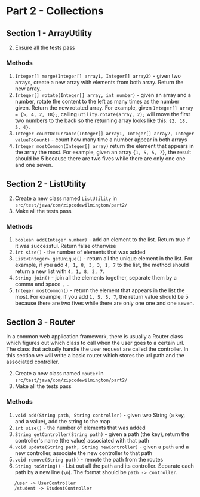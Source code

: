 # Part 2 - Collections

## Section 1 - ArrayUtility
2. Ensure all the tests pass

### Methods
1. `Integer[] merge(Integer[] array1, Integer[] array2)` - given two arrays, create a new array with elements from both array. Return the new array.
2. `Integer[] rotate(Integer[] array, int number)` - given an array and a number, rotate the content to the left as many times as the number given. Return the new rotated array. 
For example, given `Integer[] array = {5, 4, 2, 18};`, calling `utility.rotate(array, 2);` will move the first two numbers to the back so the returning array looks like this: `{2, 18, 5, 4}`.
3. `Integer countOccurrance(Integer[] array1, Integer[] array2, Integer valueToCount)` - count how many time a number appear in both arrays
4. `Integer mostCommon(Integer[] array)` return the element that appears in the array the most. For example, given an array `{1, 5, 5, 7}`, the result should be 5 because there are two fives while there are only one one and one seven.


## Section 2 - ListUtility
2. Create a new class named `ListUtility` in `src/test/java/com/zipcodewilmington/part2/`
3. Make all the tests pass

### Methods
1. `boolean add(Integer number)` - add an element to the list. Return true if it was successful. Return false otherwise
2. `int size()` - the number of elements that was added
3. `List<Integer> getUnique()` - return all the unique element in the list. For example, if you add `4, 1, 8, 3, 3, 1, 7` to the list, the method should return a new list with `4, 1, 8, 3, 7`.
4. `String join()` - join all the elements together, separate them by a comma and space `, `. 
5. `Integer mostCommon()` - return the element that appears in the list the most. For example, if you add `1, 5, 5, 7`, the return value should be 5 because there are two fives while there are only one one and one seven.

## Section 3 - Router
In a common web application framework, there is usually a Router class which figures out which class to call when the user goes to a certain url. The class that actually handle the user request are called the controller. 
In this section we will write a basic router which stores the url path and the associated controller. 

2. Create a new class named `Router` in `src/test/java/com/zipcodewilmington/part2/`
3. Make all the tests pass

### Methods
1. `void add(String path, String controller)` - given two String (a key, and a value), add the string to the map
2. `int size()` - the number of elements that was added
3. `String getController(String path)` - given a path (the key), return the controller's name (the value) associated with that path
4. `void update(String path, String newController)` - given a path and a new controller, associate the new controller to that path
5. `void remove(String path)` - remote the path from the routes
6. `String toString()` - List out all the path and its controller. Separate each path by a new line (`\n`). The format should be `path -> controller`.

```
   /user -> UserController
   /student -> StudentController
```
